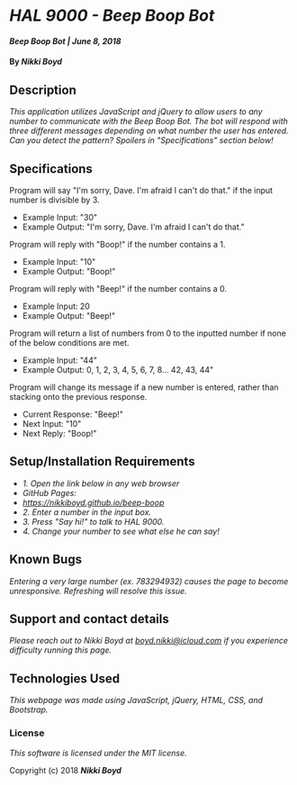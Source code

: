 # _HAL 9000 - Beep Boop Bot_

#### _Beep Boop Bot | June 8, 2018_

#### By _**Nikki Boyd**_

## Description

_This application utilizes JavaScript and jQuery to allow users to any number to communicate with the Beep Boop Bot. The bot will respond with three different messages depending on what number the user has entered. Can you detect the pattern? Spoilers in "Specifications" section below!_

## Specifications

Program will say "I'm sorry, Dave. I'm afraid I can't do that." if the input number is divisible by 3.
  - Example Input: "30"
  - Example Output: "I'm sorry, Dave. I'm afraid I can't do that."

Program will reply with "Boop!" if the number contains a 1.
  - Example Input: "10"
  - Example Output: "Boop!"

Program will reply with "Beep!" if the number contains a 0.
  - Example Input: 20
  - Example Output: "Beep!"


Program will return a list of numbers from 0 to the inputted number if none of the below conditions are met.
  - Example Input: "44"
  - Example Output: 0, 1, 2, 3, 4, 5, 6, 7, 8... 42, 43, 44"

Program will change its message if a new number is entered, rather than stacking onto the previous response.
  - Current Response: "Beep!"
  - Next Input: "10"
  - Next Reply: "Boop!"

## Setup/Installation Requirements

* _1. Open the link below in any web browser_
* _GitHub Pages:_
* _https://nikkiboyd.github.io/beep-boop_
* _2. Enter a number in the input box._
* _3. Press "Say hi!" to talk to HAL 9000._
* _4. Change your number to see what else he can say!_

## Known Bugs

_Entering a very large number (ex. 783294932) causes the page to become unresponsive. Refreshing will resolve this issue._

## Support and contact details

_Please reach out to Nikki Boyd at boyd.nikki@icloud.com if you experience difficulty running this page._

## Technologies Used

_This webpage was made using JavaScript, jQuery, HTML, CSS, and Bootstrap._

### License

*This software is licensed under the MIT license.*

Copyright (c) 2018 **_Nikki Boyd_**
